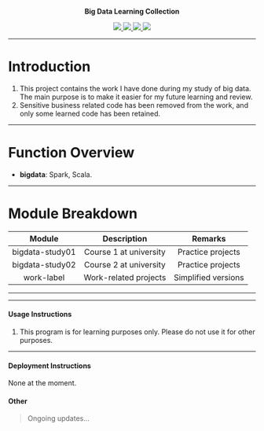 <p align="center">
	<strong>Big Data Learning Collection</strong>
</p>
<p align="center">
<a target="_blank" href="https://gitee.com/guangxikejidaxue/blogex-plus/blob/master/LICENSE">
    <img src="https://img.shields.io/badge/license-GPL%20v3-blue.svg" ></img>
</a>
<a target="_blank" href="https://github.com/747897928/BigDataProjectCollection">
        <img src="https://img.shields.io/badge/JDK-1.8+-green.svg" ></img>
        <img src="https://img.shields.io/badge/spark-2.3.2-green" ></img>
        <img src="https://img.shields.io/badge/scala-2.11.8-brightgreen" ></img>
</a>
</p>

----

# Introduction

1. This project contains the work I have done during my study of big data. The main purpose is to make it easier for my future learning and review.
2. Sensitive business related code has been removed from the work, and only some learned code has been retained.
----

# Function Overview

- **bigdata**: Spark, Scala.

----

# Module Breakdown

|       Module        |  Description   |   Remarks    |
|:------------------:|:--------------:|:------------:|
| bigdata-study01     | Course 1 at university | Practice projects |
| bigdata-study02     | Course 2 at university | Practice projects |
|    work-label       | Work-related projects   | Simplified versions |

----

----

#### Usage Instructions

1. This program is for learning purposes only. Please do not use it for other purposes.

----

#### Deployment Instructions

None at the moment.

#### Other

> Ongoing updates...
